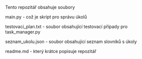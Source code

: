 Tento repozitář obsahuje soubory

main.py - což je skript pro správu úkolů

testovaci_plan.txt - soubor obsahující testovací případy pro task_manager.py

seznam_ukolu.json - soubor obsahující seznam slovníků s úkoly

readme.md - který krátce popisuje repozitář

